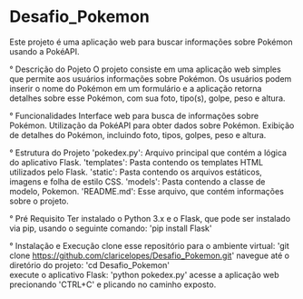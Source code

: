 # Desafio_Pokemon
Este projeto é uma aplicação web para buscar informações sobre Pokémon usando a PokéAPI.

° Descrição do Pojeto
O projeto consiste em uma aplicação web simples que permite aos usuários informações sobre Pokémon. Os usuários podem inserir o nome do Pokémon em um formulário e a aplicação retorna detalhes sobre esse Pokémon, com sua foto, tipo(s), golpe, peso e altura. 

° Funcionalidades 
Interface web para busca de informações sobre Pokémon.
Utilização da PokéAPI para obter dados sobre Pokémon.
Exibição de detalhes do Pokémon, incluindo foto, tipos, golpes, peso e altura.

° Estrutura do Projeto 
'pokedex.py': Arquivo principal que contém a lógica do aplicativo Flask.
'templates': Pasta contendo os templates HTML utilizados pelo Flask.
'static': Pasta contendo os arquivos estáticos, imagens e folha de estilo CSS.
'models': Pasta contendo a classe de modelo, Pokemon.
'README.md': Esse arquivo, que contém informações sobre o projeto.

° Pré Requisito
Ter instalado o Python 3.x e o Flask, que pode ser instalado via pip, 
usando o seguinte comando: 'pip install Flask' 

° Instalação e Execução
clone esse repositório para o ambiente virtual: 'git clone https://github.com/claricelopes/Desafio_Pokemon.git' 
navegue até o diretório do projeto: 'cd Desafio_Pokemon'  
execute o aplicativo Flask: 'python pokedex.py' 
acesse a aplicação web precionando 'CTRL+C' e plicando no caminho exposto. 
